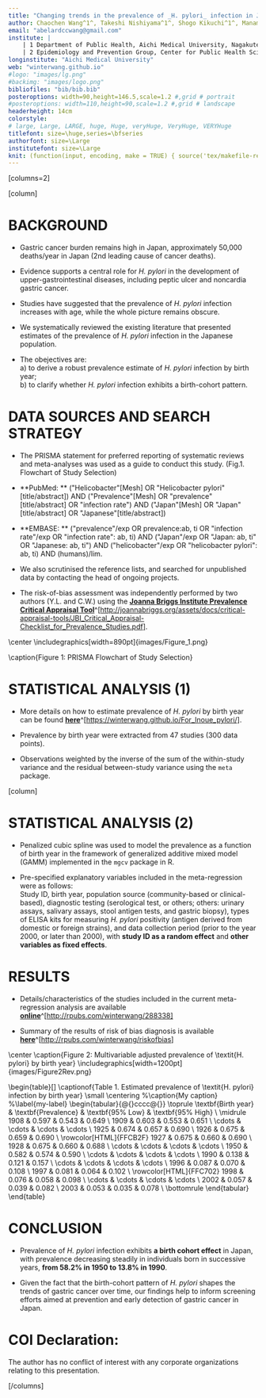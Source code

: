 ```yaml
---
title: "Changing trends in the prevalence of _H. pylori_ infection in Japan (1908-2003): a systematic review and meta-regression analysis of 170,572 individuals"
author: Chaochen Wang^1^, Takeshi Nishiyama^1^, Shogo Kikuchi^1^, Manami Inoue^2^,  Norie Sawada^2^, Shoichiro Tsugane^2^, Yingsong Lin^1^
email: "abelardccwang@gmail.com"
institute: | 
    | 1 Department of Public Health, Aichi Medical University, Nagakute, Aichi, Japan; 
    | 2 Epidemiology and Prevention Group, Center for Public Health Sciences, National Cancer Center, Tokyo, Japan
longinstitute: "Aichi Medical University"
web: "winterwang.github.io"
#logo: "images/lg.png"
#backimg: "images/logo.png"
bibliofiles: "bib/bib.bib"
posteroptions: width=90,height=146.5,scale=1.2 #,grid # portrait
#posteroptions: width=110,height=90,scale=1.2 #,grid # landscape
headerheight: 14cm
colorstyle:
# large, Large, LARGE, huge, Huge, veryHuge, VeryHuge, VERYHuge
titlefont: size=\huge,series=\bfseries
authorfont: size=\Large
institutefont: size=\Large
knit: (function(input, encoding, make = TRUE) { source('tex/makefile-renderer.R', local = TRUE) })
---
```





[columns=2]

[column]

# BACKGROUND

-  Gastric cancer burden remains high in Japan, approximately 50,000 deaths/year in Japan (2nd leading cause of cancer deaths).

-  Evidence supports a central role for _H. pylori_ in the development of upper-gastrointestinal diseases, including peptic ulcer and noncardia gastric cancer.

-  Studies have suggested that the prevalence of _H. pylori_ infection increases with age, while the whole picture remains obscure.

-  We systematically reviewed the existing literature that presented estimates of the prevalence of _H. pylori_ infection in the Japanese population.

-  The obejectives are:  
   a) to derive a robust prevalence estimate of _H. pylori_ infection by birth year;   
   b) to clarify whether _H. pylori_ infection exhibits a birth-cohort pattern. 

<!--

- Standard abreviations \\eg and \\ie for \eg and \ie
- Units like \pps{900}
- **Highlights** and *highlights*

-->

# DATA SOURCES AND SEARCH STRATEGY

- The PRISMA statement for preferred reporting of systematic reviews and meta-analyses was used as a guide to conduct this study. (Fig.1. Flowchart of Study Selection) 

- **PubMed: ** ("Helicobacter"[Mesh] OR "Helicobacter pylori"[title/abstract]) AND ("Prevalence"[Mesh] OR "prevalence"[title/abstract] OR "infection rate") AND ("Japan"[Mesh] OR "Japan"[title/abstract] OR "Japanese"[title/abstract])

- **EMBASE: **  ("prevalence"/exp OR prevalence:ab, ti  OR "infection rate"/exp OR "infection rate": ab, ti) AND ("Japan"/exp OR "Japan: ab, ti" OR "Japanese: ab, ti") AND ("helicobacter"/exp OR "helicobacter pylori": ab, ti) AND (humans)/lim.

- We also scrutinised the reference lists, and searched for unpublished data by contacting the head of ongoing projects. 

- The risk-of-bias assessment was independently performed by two authors (Y.L. and C.W.) using the [**Joanna Briggs Institute Prevalence Critical Appraisal Tool**](http://joannabriggs.org/assets/docs/critical-appraisal-tools/JBI_Critical_Appraisal-Checklist_for_Prevalence_Studies.pdf)^[http://joannabriggs.org/assets/docs/critical-appraisal-tools/JBI_Critical_Appraisal-Checklist_for_Prevalence_Studies.pdf].

\center
\includegraphics[width=890pt]{images/Figure_1.png}

\caption{Figure 1: PRISMA Flowchart of Study Selection}

# STATISTICAL ANALYSIS (1)

- More details on how to estimate prevalence of _H. pylori_ by birth year can be found [**here**](https://winterwang.github.io/For_Inoue_pylori/)^[https://winterwang.github.io/For_Inoue_pylori/].

- Prevalence by birth year were extracted from 47 studies (300 data points).

- Observations weighted by the inverse of the sum of the within-study variance and the residual between-study variance using the `meta` package.



[column]

# STATISTICAL ANALYSIS (2) 
- Penalized cubic spline was used to model the prevalence as a function of birth year in the framework of generalized additive mixed model (GAMM) implemented in the `mgcv` package in R. 

- Pre-specified explanatory variables included in the meta-regression were as follows:   
  Study ID, birth year, population source (community-based or clinical-based), diagnostic testing (serological test, or others; others: urinary assays, salivary assays, stool antigen tests, and gastric biopsy), types of ELISA kits for measuring _H. pylori_ positivity (antigen derived from domestic or foreign strains), and data collection period (prior to the year 2000, or later than 2000), with **study ID as a random effect** and **other variables as fixed effects**.



# RESULTS

- Details/characteristics of the studies included in the current meta-regression analysis are available [**online**](http://rpubs.com/winterwang/288338)^[http://rpubs.com/winterwang/288338]

- Summary of the results of risk of bias diagnosis is available [**here**](http://rpubs.com/winterwang/riskofbias)^[http://rpubs.com/winterwang/riskofbias]

\center
\caption{Figure 2: Multivariable adjusted prevalence of \textit{H. pylori} by birth year}
\includegraphics[width=1200pt]{images/Figure2Rev.png}





\begin{table}[]
\captionof{Table 1. Estimated prevalence of \textit{H. pylori} infection by birth year}
\small
\centering
%\caption{My caption}
%\label{my-label}
\begin{tabular}{@{}cccc@{}}
\toprule
\textbf{Birth year} & \textbf{Prevalence} & \textbf{95\% Low} & \textbf{95\% High} \\ \midrule
1908                & 0.597               & 0.543             & 0.649              \\
1909                & 0.603               & 0.553             & 0.651              \\
\cdots              & \cdots              & \cdots            & \cdots             \\
1925                & 0.674               & 0.657             & 0.690               \\
1926                & 0.675               & 0.659             & 0.690               \\
\rowcolor[HTML]{FFCB2F} 
1927                & 0.675               & 0.660              & 0.690               \\
1928                & 0.675               & 0.660              & 0.688              \\
\cdots              & \cdots              & \cdots            & \cdots             \\
1950                & 0.582               & 0.574             & 0.590               \\
\cdots              & \cdots              & \cdots            & \cdots             \\
1990                & 0.138               & 0.121             & 0.157              \\
\cdots              & \cdots              & \cdots            & \cdots             \\
1996                & 0.087               & 0.070              & 0.108              \\
1997                & 0.081               & 0.064             & 0.102              \\
\rowcolor[HTML]{FFC702} 
1998                & 0.076               & 0.058             & 0.098              \\
\cdots              & \cdots              & \cdots            & \cdots             \\
2002                & 0.057               & 0.039             & 0.082              \\
2003                & 0.053               & 0.035             & 0.078              \\ \bottomrule
\end{tabular}
\end{table}

# CONCLUSION

- Prevalence of _H. pylori_ infection exhibits **a birth cohort effect** in Japan, with prevalence decreasing steadily in individuals born in successive years, **from 58.2% in 1950 to 13.8% in 1990**.  

- Given the fact that the birth-cohort pattern of _H. pylori_ shapes the trends of gastric cancer over time, our findings help to inform screening efforts aimed at prevention and early detection of gastric cancer in Japan.


<!--\vskip0.5cm

[/columns]


[columns=2]

[column]

-->

# COI Declaration:

The author has no conflict of interest with any corporate organizations relating to this presentation.


<!--\vskip4.4cm-->

[/columns]

